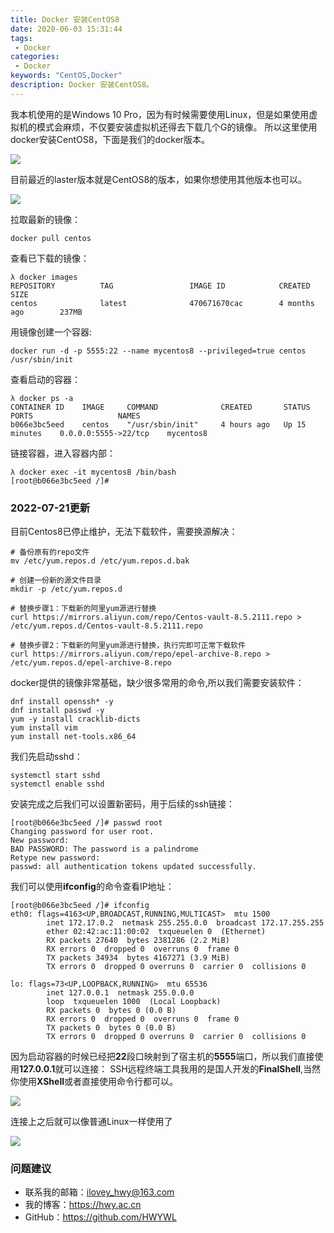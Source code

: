 ```yaml
---
title: Docker 安装CentOS8
date: 2020-06-03 15:31:44
tags: 
 - Docker
categories: 
 - Docker
keywords: "CentOS,Docker"
description: Docker 安装CentOS8。
---
```


我本机使用的是Windows 10 Pro，因为有时候需要使用Linux，但是如果使用虚拟机的模式会麻烦，不仅要安装虚拟机还得去下载几个G的镜像。
所以这里使用docker安装CentOS8，下面是我们的docker版本。

![](https://hwy-figure-bed.oss-cn-hangzhou.aliyuncs.com/image/20200603153525.png)

目前最近的laster版本就是CentOS8的版本，如果你想使用其他版本也可以。

![](https://hwy-figure-bed.oss-cn-hangzhou.aliyuncs.com/image/20200603153651.png)

拉取最新的镜像：
```
docker pull centos
```

查看已下载的镜像：
```
λ docker images
REPOSITORY          TAG                 IMAGE ID            CREATED             SIZE
centos              latest              470671670cac        4 months ago        237MB
```

用镜像创建一个容器:
```
docker run -d -p 5555:22 --name mycentos8 --privileged=true centos /usr/sbin/init
```

查看启动的容器：
```
λ docker ps -a
CONTAINER ID    IMAGE     COMMAND              CREATED       STATUS           PORTS                   NAMES
b066e3bc5eed    centos    "/usr/sbin/init"     4 hours ago   Up 15 minutes    0.0.0.0:5555->22/tcp    mycentos8
```

链接容器，进入容器内部：
```
λ docker exec -it mycentos8 /bin/bash
[root@b066e3bc5eed /]#
```

### 2022-07-21更新
目前Centos8已停止维护，无法下载软件，需要换源解决：
```
# 备份原有的repo文件
mv /etc/yum.repos.d /etc/yum.repos.d.bak

# 创建一份新的源文件目录
mkdir -p /etc/yum.repos.d

# 替换步骤1：下载新的阿里yum源进行替换
curl https://mirrors.aliyun.com/repo/Centos-vault-8.5.2111.repo > /etc/yum.repos.d/Centos-vault-8.5.2111.repo

# 替换步骤2：下载新的阿里yum源进行替换，执行完即可正常下载软件
curl https://mirrors.aliyun.com/repo/epel-archive-8.repo > /etc/yum.repos.d/epel-archive-8.repo
```

docker提供的镜像非常基础，缺少很多常用的命令,所以我们需要安装软件：
```
dnf install openssh* -y
dnf install passwd -y
yum -y install cracklib-dicts   
yum install vim
yum install net-tools.x86_64
```

我们先启动sshd：
```
systemctl start sshd
systemctl enable sshd
```

安装完成之后我们可以设置新密码，用于后续的ssh链接：
```
[root@b066e3bc5eed /]# passwd root
Changing password for user root.
New password: 
BAD PASSWORD: The password is a palindrome
Retype new password: 
passwd: all authentication tokens updated successfully.
```

我们可以使用**ifconfig**的命令查看IP地址：
```
[root@b066e3bc5eed /]# ifconfig
eth0: flags=4163<UP,BROADCAST,RUNNING,MULTICAST>  mtu 1500
        inet 172.17.0.2  netmask 255.255.0.0  broadcast 172.17.255.255
        ether 02:42:ac:11:00:02  txqueuelen 0  (Ethernet)
        RX packets 27640  bytes 2381286 (2.2 MiB)
        RX errors 0  dropped 0  overruns 0  frame 0
        TX packets 34934  bytes 4167271 (3.9 MiB)
        TX errors 0  dropped 0 overruns 0  carrier 0  collisions 0

lo: flags=73<UP,LOOPBACK,RUNNING>  mtu 65536
        inet 127.0.0.1  netmask 255.0.0.0
        loop  txqueuelen 1000  (Local Loopback)
        RX packets 0  bytes 0 (0.0 B)
        RX errors 0  dropped 0  overruns 0  frame 0
        TX packets 0  bytes 0 (0.0 B)
        TX errors 0  dropped 0 overruns 0  carrier 0  collisions 0
```

因为启动容器的时候已经把**22**段口映射到了宿主机的**5555**端口，所以我们直接使用**127.0.0.1**就可以连接：
SSH远程终端工具我用的是国人开发的**FinalShell**,当然你使用**XShell**或者直接使用命令行都可以。

![](https://hwy-figure-bed.oss-cn-hangzhou.aliyuncs.com/image/20200603155817.png)

连接上之后就可以像普通Linux一样使用了

![](https://hwy-figure-bed.oss-cn-hangzhou.aliyuncs.com/image/20200603155932.png)


### 问题建议

- 联系我的邮箱：ilovey_hwy@163.com
- 我的博客：https://hwy.ac.cn
- GitHub：https://github.com/HWYWL